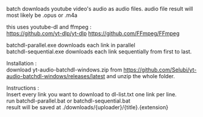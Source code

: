 batch downloads youtube video's audio as audio files. audio file result will most likely be .opus or .m4a

this uses youtube-dl and ffmpeg :  
https://github.com/yt-dlp/yt-dlp 
https://github.com/FFmpeg/FFmpeg  

batchdl-parallel.exe downloads each link in parallel  
batchdl-sequential.exe  downloads each link sequentially from first to last.

Installation :   
download yt-audio-batchdl-windows.zip from https://github.com/Selubi/yt-audio-batchdl-windows/releases/latest and unzip the whole folder.

Instructions :  
Insert every link you want to download to dl-list.txt one link per line.  
run batchdl-parallel.bat or batchdl-sequential.bat  
result will be saved at ./downloads/{uploader}/{title}.{extension}  
